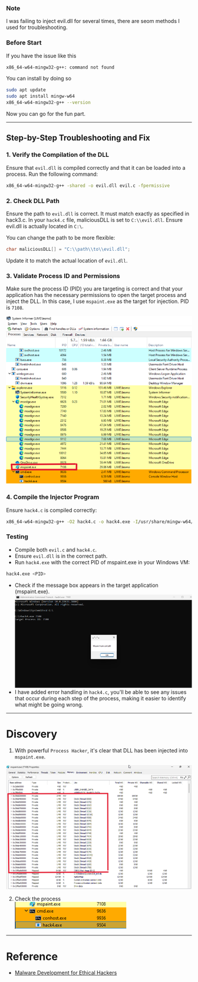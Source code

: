 

### Note
I was failing to inject evil.dll for several times, there are seom methods I used for troubleshooting.

### Before Start
If you have the issue like this
```bash
x86_64-w64-mingw32-g++: command not found
```

You can install by doing so
```bash
sudo apt update
sudo apt install mingw-w64
x86_64-w64-mingw32-g++ --version
```
Now you can go for the fun part.

---

## Step-by-Step Troubleshooting and Fix
### 1. Verify the Compilation of the DLL
Ensure that `evil.dll` is compiled correctly and that it can be loaded into a process. Run the following command:

```bash
x86_64-w64-mingw32-g++ -shared -o evil.dll evil.c -fpermissive
```

### 2. Check DLL Path
Ensure the path to `evil.dll` is correct. It must match exactly as specified in hack3.c. In your `hack4.c` file, maliciousDLL is set to `C:\\evil.dll`. Ensure evil.dll is actually located in `C:\`.

You can change the path to be more flexible:

```c
char maliciousDLL[] = "C:\\path\\to\\evil.dll";
```
Update it to match the actual location of `evil.dll`.

### 3. Validate Process ID and Permissions
Make sure the process ID (PID) you are targeting is correct and that your application has the necessary permissions to open the target process and inject the DLL. In this case, I use `mspaint.exe` as the target for injection. PID is `7108`.

![PID](./screenshots/02.png)


### 4. Compile the Injector Program
Ensure `hack4.c` is compiled correctly:

```bash
x86_64-w64-mingw32-g++ -O2 hack4.c -o hack4.exe -I/usr/share/mingw-w64/include/ -s -ffunction-sections -fdata-sections -Wno-write-strings -fno-exceptions -fmerge-all-constants -static-libstdc++ -static-libgcc -fpermissive
```
### Testing
- Compile both `evil.c` and `hack4.c`.
- Ensure `evil.dll` is in the correct path.
- Run `hack4.exe` with the correct PID of mspaint.exe in your Windows VM:

```bash
hack4.exe <PID>
```
- Check if the message box appears in the target application (mspaint.exe).
![message](./screenshots/01.png)
- I have added error handling in `hack4.c`, you'll be able to see any issues that occur during each step of the process, making it easier to identify what might be going wrong.

---

# Discovery
1. With powerful `Process Hacker`, it's clear that DLL has been injected into `mspaint.exe`.

![DLL](./screenshots/03.png)

2. Check the process <br>
![Process of malicious dll](./screenshots/04.png)


---

# Reference
- [Malware Development for Ethical Hackers](https://github.com/PacktPublishing/Malware-Development-for-Ethical-Hackers/blob/main/chapter02/01-traditional-injection/evil.c)